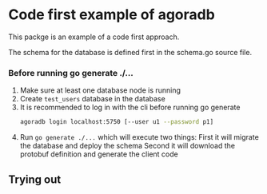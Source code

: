 # Code first example of agoradb

This packge is an example of a code first approach.

The schema for the database is defined first in the schema.go source file.

### Before running go generate ./...

1. Make sure at least one database node is running
2. Create `test_users` database in the database
3. It is recommended to log in with the cli before running go generate
	```bash
	agoradb login localhost:5750 [--user u1 --password p1]
	```
4. Run `go generate ./...` which will execute two things:
	First it will migrate the database and deploy the schema
	Second it will download the protobuf definition and generate the client code
## Trying out